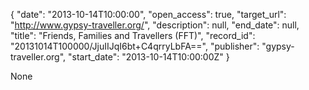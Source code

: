 {
  "date": "2013-10-14T10:00:00", 
  "open_access": true, 
  "target_url": "http://www.gypsy-traveller.org/", 
  "description": null, 
  "end_date": null, 
  "title": "Friends, Families and Travellers (FFT)", 
  "record_id": "20131014T100000/JjuIIJqI6bt+C4qrryLbFA==", 
  "publisher": "gypsy-traveller.org", 
  "start_date": "2013-10-14T10:00:00Z"
}

None